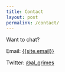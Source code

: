 ```yaml
---
title: Contact
layout: post
permalink: /contact/
---
```


Want to chat? 

Email: <a href="mailto:{{site.email}}">{{site.email}}</a>

Twitter: <a href="https://twitter.com/al_grimes">@al_grimes</a>
